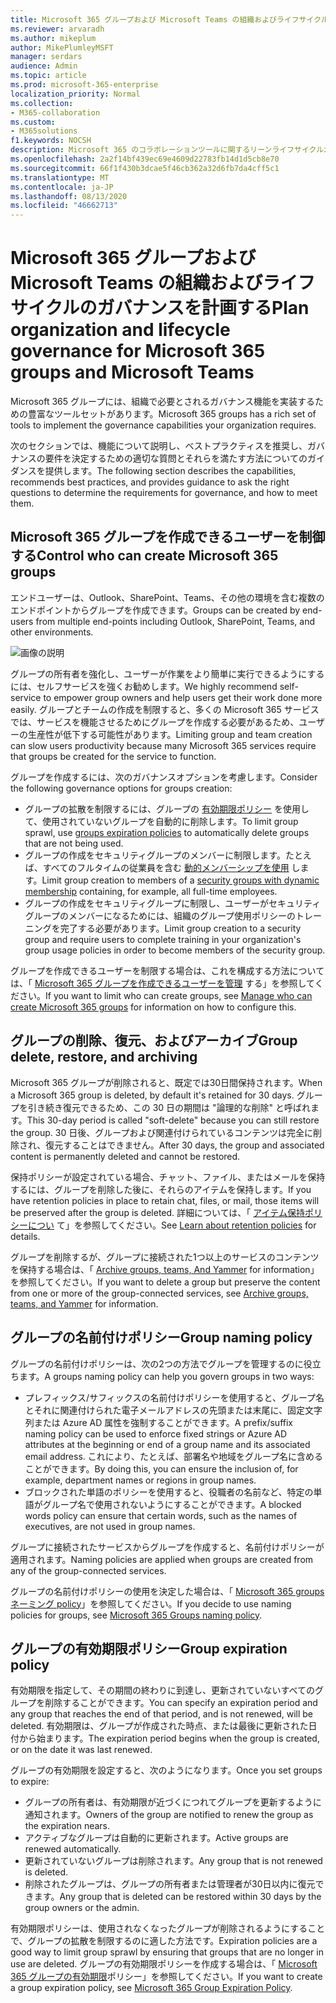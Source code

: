 ```yaml
---
title: Microsoft 365 グループおよび Microsoft Teams の組織およびライフサイクルのガバナンスを計画する
ms.reviewer: arvaradh
ms.author: mikeplum
author: MikePlumleyMSFT
manager: serdars
audience: Admin
ms.topic: article
ms.prod: microsoft-365-enterprise
localization_priority: Normal
ms.collection:
- M365-collaboration
ms.custom:
- M365solutions
f1.keywords: NOCSH
description: Microsoft 365 のコラボレーションツールに関するリーンライフサイクルガバナンスオプション
ms.openlocfilehash: 2a2f14bf439ec69e4609d22783fb14d1d5cb8e70
ms.sourcegitcommit: 66f1f430b3dcae5f46cb362a32d6fb7da4cff5c1
ms.translationtype: MT
ms.contentlocale: ja-JP
ms.lasthandoff: 08/13/2020
ms.locfileid: "46662713"
---
```

# <a name="plan-organization-and-lifecycle-governance-for-microsoft-365-groups-and-microsoft-teams"></a><span data-ttu-id="43d3f-103">Microsoft 365 グループおよび Microsoft Teams の組織およびライフサイクルのガバナンスを計画する</span><span class="sxs-lookup"><span data-stu-id="43d3f-103">Plan organization and lifecycle governance for Microsoft 365 groups and Microsoft Teams</span></span>

<span data-ttu-id="43d3f-104">Microsoft 365 グループには、組織で必要とされるガバナンス機能を実装するための豊富なツールセットがあります。</span><span class="sxs-lookup"><span data-stu-id="43d3f-104">Microsoft 365 groups has a rich set of tools to implement the governance capabilities your organization requires.</span></span> 

<span data-ttu-id="43d3f-105">次のセクションでは、機能について説明し、ベストプラクティスを推奨し、ガバナンスの要件を決定するための適切な質問とそれらを満たす方法についてのガイダンスを提供します。</span><span class="sxs-lookup"><span data-stu-id="43d3f-105">The following section describes the capabilities, recommends best practices, and provides guidance to ask the right questions to determine the requirements for governance, and how to meet them.</span></span>

## <a name="control-who-can-create-microsoft-365-groups"></a><span data-ttu-id="43d3f-106">Microsoft 365 グループを作成できるユーザーを制御する</span><span class="sxs-lookup"><span data-stu-id="43d3f-106">Control who can create Microsoft 365 groups</span></span>

<span data-ttu-id="43d3f-107">エンドユーザーは、Outlook、SharePoint、Teams、その他の環境を含む複数のエンドポイントからグループを作成できます。</span><span class="sxs-lookup"><span data-stu-id="43d3f-107">Groups can be created by end-users from multiple end-points including Outlook, SharePoint, Teams, and other environments.</span></span>

![画像の説明](../media/04.png)

<span data-ttu-id="43d3f-109">グループの所有者を強化し、ユーザーが作業をより簡単に実行できるようにするには、セルフサービスを強くお勧めします。</span><span class="sxs-lookup"><span data-stu-id="43d3f-109">We highly recommend self-service to empower group owners and help users get their work done more easily.</span></span> <span data-ttu-id="43d3f-110">グループとチームの作成を制限すると、多くの Microsoft 365 サービスでは、サービスを機能させるためにグループを作成する必要があるため、ユーザーの生産性が低下する可能性があります。</span><span class="sxs-lookup"><span data-stu-id="43d3f-110">Limiting group and team creation can slow users productivity because many Microsoft 365 services require that groups be created for the service to function.</span></span>

<span data-ttu-id="43d3f-111">グループを作成するには、次のガバナンスオプションを考慮します。</span><span class="sxs-lookup"><span data-stu-id="43d3f-111">Consider the following governance options for groups creation:</span></span>

- <span data-ttu-id="43d3f-112">グループの拡散を制限するには、グループの [有効期限ポリシー](microsoft-365-groups-expiration-policy.md) を使用して、使用されていないグループを自動的に削除します。</span><span class="sxs-lookup"><span data-stu-id="43d3f-112">To limit group sprawl, use [groups expiration policies](microsoft-365-groups-expiration-policy.md) to automatically delete groups that are not being used.</span></span>
- <span data-ttu-id="43d3f-113">グループの作成をセキュリティグループのメンバーに制限します。たとえば、すべてのフルタイムの従業員を含む [動的メンバーシップを使用](https://docs.microsoft.com/azure/active-directory/users-groups-roles/groups-create-rule) します。</span><span class="sxs-lookup"><span data-stu-id="43d3f-113">Limit group creation to members of a [security groups with dynamic membership](https://docs.microsoft.com/azure/active-directory/users-groups-roles/groups-create-rule) containing, for example, all full-time employees.</span></span>
- <span data-ttu-id="43d3f-114">グループの作成をセキュリティグループに制限し、ユーザーがセキュリティグループのメンバーになるためには、組織のグループ使用ポリシーのトレーニングを完了する必要があります。</span><span class="sxs-lookup"><span data-stu-id="43d3f-114">Limit group creation to a security group and require users to complete training in your organization's group usage policies in order to become members of the security group.</span></span>

<span data-ttu-id="43d3f-115">グループを作成できるユーザーを制限する場合は、これを構成する方法については、「 [Microsoft 365 グループを作成できるユーザーを管理](manage-creation-of-groups.md) する」を参照してください。</span><span class="sxs-lookup"><span data-stu-id="43d3f-115">If you want to limit who can create groups, see [Manage who can create Microsoft 365 groups](manage-creation-of-groups.md) for information on how to configure this.</span></span>

## <a name="group-delete-restore-and-archiving"></a><span data-ttu-id="43d3f-116">グループの削除、復元、およびアーカイブ</span><span class="sxs-lookup"><span data-stu-id="43d3f-116">Group delete, restore, and archiving</span></span>

<span data-ttu-id="43d3f-117">Microsoft 365 グループが削除されると、既定では30日間保持されます。</span><span class="sxs-lookup"><span data-stu-id="43d3f-117">When a Microsoft 365 group is deleted, by default it's retained for 30 days.</span></span> <span data-ttu-id="43d3f-118">グループを引き続き復元できるため、この 30 日の期間は "論理的な削除" と呼ばれます。</span><span class="sxs-lookup"><span data-stu-id="43d3f-118">This 30-day period is called "soft-delete" because you can still restore the group.</span></span> <span data-ttu-id="43d3f-119">30 日後、グループおよび関連付けられているコンテンツは完全に削除され、復元することはできません。</span><span class="sxs-lookup"><span data-stu-id="43d3f-119">After 30 days, the group and associated content is permanently deleted and cannot be restored.</span></span>

<span data-ttu-id="43d3f-120">保持ポリシーが設定されている場合、チャット、ファイル、またはメールを保持するには、グループを削除した後に、それらのアイテムを保持します。</span><span class="sxs-lookup"><span data-stu-id="43d3f-120">If you have retention policies in place to retain chat, files, or mail, those items will be preserved after the group is deleted.</span></span> <span data-ttu-id="43d3f-121">詳細については、「 [アイテム保持ポリシーについ](https://docs.microsoft.com/microsoft-365/compliance/retention-policies) て」を参照してください。</span><span class="sxs-lookup"><span data-stu-id="43d3f-121">See [Learn about retention policies](https://docs.microsoft.com/microsoft-365/compliance/retention-policies) for details.</span></span>

<span data-ttu-id="43d3f-122">グループを削除するが、グループに接続された1つ以上のサービスのコンテンツを保持する場合は、「 [Archive groups, teams, And Yammer](end-life-cycle-groups-teams-sites-yammer.md) for information」を参照してください。</span><span class="sxs-lookup"><span data-stu-id="43d3f-122">If you want to delete a group but preserve the content from one or more of the group-connected services, see [Archive groups, teams, and Yammer](end-life-cycle-groups-teams-sites-yammer.md) for information.</span></span>

## <a name="group-naming-policy"></a><span data-ttu-id="43d3f-123">グループの名前付けポリシー</span><span class="sxs-lookup"><span data-stu-id="43d3f-123">Group naming policy</span></span>

<span data-ttu-id="43d3f-124">グループの名前付けポリシーは、次の2つの方法でグループを管理するのに役立ちます。</span><span class="sxs-lookup"><span data-stu-id="43d3f-124">A groups naming policy can help you govern groups in two ways:</span></span>

- <span data-ttu-id="43d3f-125">プレフィックス/サフィックスの名前付けポリシーを使用すると、グループ名とそれに関連付けられた電子メールアドレスの先頭または末尾に、固定文字列または Azure AD 属性を強制することができます。</span><span class="sxs-lookup"><span data-stu-id="43d3f-125">A prefix/suffix naming policy can be used to enforce fixed strings or Azure AD attributes at the beginning or end of a group name and its associated email address.</span></span> <span data-ttu-id="43d3f-126">これにより、たとえば、部署名や地域をグループ名に含めることができます。</span><span class="sxs-lookup"><span data-stu-id="43d3f-126">By doing this, you can ensure the inclusion of, for example, department names or regions in group names.</span></span>
- <span data-ttu-id="43d3f-127">ブロックされた単語のポリシーを使用すると、役職者の名前など、特定の単語がグループ名で使用されないようにすることができます。</span><span class="sxs-lookup"><span data-stu-id="43d3f-127">A blocked words policy can ensure that certain words, such as the names of executives, are not used in group names.</span></span>

<span data-ttu-id="43d3f-128">グループに接続されたサービスからグループを作成すると、名前付けポリシーが適用されます。</span><span class="sxs-lookup"><span data-stu-id="43d3f-128">Naming policies are applied when groups are created from any of the group-connected services.</span></span>

<span data-ttu-id="43d3f-129">グループの名前付けポリシーの使用を決定した場合は、「 [Microsoft 365 groups ネーミング policy](groups-naming-policy.md)」を参照してください。</span><span class="sxs-lookup"><span data-stu-id="43d3f-129">If you decide to use naming policies for groups, see [Microsoft 365 Groups naming policy](groups-naming-policy.md).</span></span>

## <a name="group-expiration-policy"></a><span data-ttu-id="43d3f-130">グループの有効期限ポリシー</span><span class="sxs-lookup"><span data-stu-id="43d3f-130">Group expiration policy</span></span>

<span data-ttu-id="43d3f-131">有効期限を指定して、その期間の終わりに到達し、更新されていないすべてのグループを削除することができます。</span><span class="sxs-lookup"><span data-stu-id="43d3f-131">You can specify an expiration period and any group that reaches the end of that period, and is not renewed, will be deleted.</span></span> <span data-ttu-id="43d3f-132">有効期限は、グループが作成された時点、または最後に更新された日付から始まります。</span><span class="sxs-lookup"><span data-stu-id="43d3f-132">The expiration period begins when the group is created, or on the date it was last renewed.</span></span>

<span data-ttu-id="43d3f-133">グループの有効期限を設定すると、次のようになります。</span><span class="sxs-lookup"><span data-stu-id="43d3f-133">Once you set groups to expire:</span></span>
- <span data-ttu-id="43d3f-134">グループの所有者は、有効期限が近づくにつれてグループを更新するように通知されます。</span><span class="sxs-lookup"><span data-stu-id="43d3f-134">Owners of the group are notified to renew the group as the expiration nears.</span></span>
- <span data-ttu-id="43d3f-135">アクティブなグループは自動的に更新されます。</span><span class="sxs-lookup"><span data-stu-id="43d3f-135">Active groups are renewed automatically.</span></span>
- <span data-ttu-id="43d3f-136">更新されていないグループは削除されます。</span><span class="sxs-lookup"><span data-stu-id="43d3f-136">Any group that is not renewed is deleted.</span></span>
- <span data-ttu-id="43d3f-137">削除されたグループは、グループの所有者または管理者が30日以内に復元できます。</span><span class="sxs-lookup"><span data-stu-id="43d3f-137">Any group that is deleted can be restored within 30 days by the group owners or the admin.</span></span>

<span data-ttu-id="43d3f-138">有効期限ポリシーは、使用されなくなったグループが削除されるようにすることで、グループの拡散を制限するのに適した方法です。</span><span class="sxs-lookup"><span data-stu-id="43d3f-138">Expiration policies are a good way to limit group sprawl by ensuring that groups that are no longer in use are deleted.</span></span> <span data-ttu-id="43d3f-139">グループの有効期限ポリシーを作成する場合は、「 [Microsoft 365 グループの有効期限](microsoft-365-groups-expiration-policy.md)ポリシー」を参照してください。</span><span class="sxs-lookup"><span data-stu-id="43d3f-139">If you want to create a group expiration policy, see [Microsoft 365 Group Expiration Policy](microsoft-365-groups-expiration-policy.md).</span></span>
